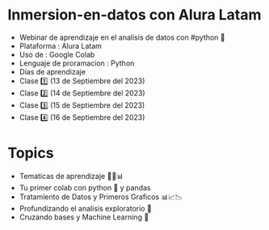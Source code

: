 # Inmersion-en-datos con Alura Latam
* Webinar de aprendizaje en el analisis de datos con #python 🐍
* Plataforma : Alura Latam
* Uso de : Google Colab
* Lenguaje de proramacion : Python
* Dias de aprendizaje
* Clase 1️⃣ (13 de Septiembre del 2023)
* Clase 2️⃣ (14 de Septiembre del 2023)
* Clase 3️⃣ (15 de Septiembre del 2023)
* Clase 4️⃣ (16 de Septiembre del 2023)

# Topics 
* Tematicas de aprendizaje 👩‍💻📊
* Tu primer colab con python 🐍 y pandas
* Tratamiento de Datos y Primeros Graficos 📊📈📉
* Profundizando el analisis exploratorio 🔎
* Cruzando bases y Machine Learning 🤖